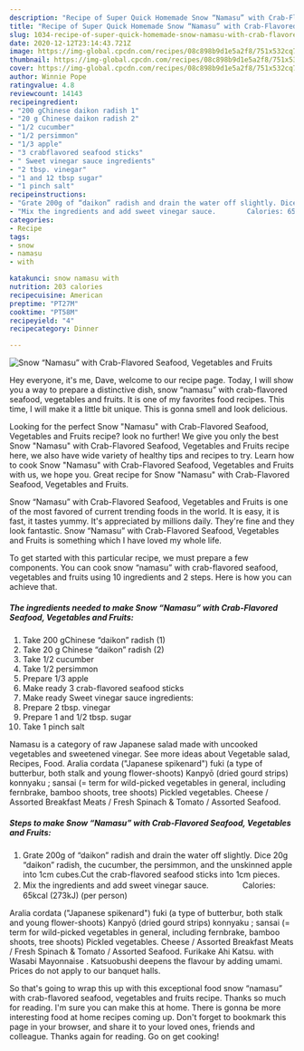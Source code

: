 ```yaml
---
description: "Recipe of Super Quick Homemade Snow “Namasu” with Crab-Flavored Seafood, Vegetables and Fruits"
title: "Recipe of Super Quick Homemade Snow “Namasu” with Crab-Flavored Seafood, Vegetables and Fruits"
slug: 1034-recipe-of-super-quick-homemade-snow-namasu-with-crab-flavored-seafood-vegetables-and-fruits
date: 2020-12-12T23:14:43.721Z
image: https://img-global.cpcdn.com/recipes/08c898b9d1e5a2f8/751x532cq70/snow-namasu-with-crab-flavored-seafood-vegetables-and-fruits-recipe-main-photo.jpg
thumbnail: https://img-global.cpcdn.com/recipes/08c898b9d1e5a2f8/751x532cq70/snow-namasu-with-crab-flavored-seafood-vegetables-and-fruits-recipe-main-photo.jpg
cover: https://img-global.cpcdn.com/recipes/08c898b9d1e5a2f8/751x532cq70/snow-namasu-with-crab-flavored-seafood-vegetables-and-fruits-recipe-main-photo.jpg
author: Winnie Pope
ratingvalue: 4.8
reviewcount: 14143
recipeingredient:
- "200 gChinese daikon radish 1"
- "20 g Chinese daikon radish 2"
- "1/2 cucumber"
- "1/2 persimmon"
- "1/3 apple"
- "3 crabflavored seafood sticks"
- " Sweet vinegar sauce ingredients"
- "2 tbsp. vinegar"
- "1 and 12 tbsp sugar"
- "1 pinch salt"
recipeinstructions:
- "Grate 200g of “daikon” radish and drain the water off slightly. Dice 20g “daikon” radish, the cucumber, the persimmon, and the unskinned apple into 1cm cubes.Cut the crab-flavored seafood sticks into 1cm pieces."
- "Mix the ingredients and add sweet vinegar sauce.　　　　 Calories: 65kcal (273kJ) (per person)"
categories:
- Recipe
tags:
- snow
- namasu
- with

katakunci: snow namasu with 
nutrition: 203 calories
recipecuisine: American
preptime: "PT27M"
cooktime: "PT58M"
recipeyield: "4"
recipecategory: Dinner

---
```



![Snow “Namasu” with Crab-Flavored Seafood, Vegetables and Fruits](https://img-global.cpcdn.com/recipes/08c898b9d1e5a2f8/751x532cq70/snow-namasu-with-crab-flavored-seafood-vegetables-and-fruits-recipe-main-photo.jpg)

Hey everyone, it's me, Dave, welcome to our recipe page. Today, I will show you a way to prepare a distinctive dish, snow “namasu” with crab-flavored seafood, vegetables and fruits. It is one of my favorites food recipes. This time, I will make it a little bit unique. This is gonna smell and look delicious.

Looking for the perfect Snow &#34;Namasu&#34; with Crab-Flavored Seafood, Vegetables and Fruits recipe? look no further! We give you only the best Snow &#34;Namasu&#34; with Crab-Flavored Seafood, Vegetables and Fruits recipe here, we also have wide variety of healthy tips and recipes to try. Learn how to cook Snow &#34;Namasu&#34; with Crab-Flavored Seafood, Vegetables and Fruits with us, we hope you. Great recipe for Snow &#34;Namasu&#34; with Crab-Flavored Seafood, Vegetables and Fruits.

Snow “Namasu” with Crab-Flavored Seafood, Vegetables and Fruits is one of the most favored of current trending foods in the world. It is easy, it is fast, it tastes yummy. It's appreciated by millions daily. They're fine and they look fantastic. Snow “Namasu” with Crab-Flavored Seafood, Vegetables and Fruits is something which I have loved my whole life.


To get started with this particular recipe, we must prepare a few components. You can cook snow “namasu” with crab-flavored seafood, vegetables and fruits using 10 ingredients and 2 steps. Here is how you can achieve that.

<!--inarticleads1-->

##### The ingredients needed to make Snow “Namasu” with Crab-Flavored Seafood, Vegetables and Fruits:

1. Take 200 gChinese “daikon” radish (1)
1. Take 20 g Chinese “daikon” radish (2)
1. Take 1/2 cucumber
1. Take 1/2 persimmon
1. Prepare 1/3 apple
1. Make ready 3 crab-flavored seafood sticks
1. Make ready  Sweet vinegar sauce ingredients:
1. Prepare 2 tbsp. vinegar
1. Prepare 1 and 1/2 tbsp. sugar
1. Take 1 pinch salt


Namasu is a category of raw Japanese salad made with uncooked vegetables and sweetened vinegar. See more ideas about Vegetable salad, Recipes, Food. Aralia cordata (&#34;Japanese spikenard&#34;) fuki (a type of butterbur, both stalk and young flower-shoots) Kanpyō (dried gourd strips) konnyaku ; sansai (= term for wild-picked vegetables in general, including fernbrake, bamboo shoots, tree shoots) Pickled vegetables. Cheese / Assorted Breakfast Meats / Fresh Spinach &amp; Tomato / Assorted Seafood. 

<!--inarticleads2-->

##### Steps to make Snow “Namasu” with Crab-Flavored Seafood, Vegetables and Fruits:

1. Grate 200g of “daikon” radish and drain the water off slightly. Dice 20g “daikon” radish, the cucumber, the persimmon, and the unskinned apple into 1cm cubes.Cut the crab-flavored seafood sticks into 1cm pieces.
1. Mix the ingredients and add sweet vinegar sauce.　　　　 Calories: 65kcal (273kJ) (per person)


Aralia cordata (&#34;Japanese spikenard&#34;) fuki (a type of butterbur, both stalk and young flower-shoots) Kanpyō (dried gourd strips) konnyaku ; sansai (= term for wild-picked vegetables in general, including fernbrake, bamboo shoots, tree shoots) Pickled vegetables. Cheese / Assorted Breakfast Meats / Fresh Spinach &amp; Tomato / Assorted Seafood. Furikake Ahi Katsu. with Wasabi Mayonnaise . Katsuobushi deepens the flavour by adding umami. Prices do not apply to our banquet halls. 

So that's going to wrap this up with this exceptional food snow “namasu” with crab-flavored seafood, vegetables and fruits recipe. Thanks so much for reading. I'm sure you can make this at home. There is gonna be more interesting food at home recipes coming up. Don't forget to bookmark this page in your browser, and share it to your loved ones, friends and colleague. Thanks again for reading. Go on get cooking!
